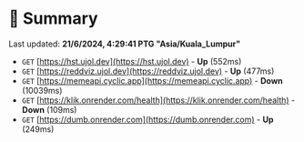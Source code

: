 # 📖 Summary
Last updated: **21/6/2024, 4:29:41 PTG "Asia/Kuala_Lumpur"**

- `GET` [https://hst.ujol.dev](https://hst.ujol.dev) - **Up** (552ms)
- `GET` [https://reddviz.ujol.dev](https://reddviz.ujol.dev) - **Up** (477ms)
- `GET` [https://memeapi.cyclic.app](https://memeapi.cyclic.app) - **Down** (10039ms)
- `GET` [https://klik.onrender.com/health](https://klik.onrender.com/health) - **Down** (109ms)
- `GET` [https://dumb.onrender.com](https://dumb.onrender.com) - **Up** (249ms)
